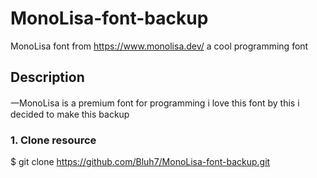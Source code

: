 # MonoLisa-font-backup
MonoLisa font from https://www.monolisa.dev/ a cool programming font

## Description
一MonoLisa is a premium font for programming i love this font by this i decided to make this backup

### 1. Clone resource

  $ git clone https://github.com/Bluh7/MonoLisa-font-backup.git
